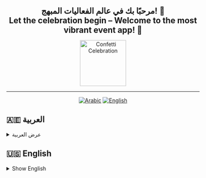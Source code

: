 <p align="center">
  <b><span style="font-size:1.5em;">مرحبًا بك في عالم الفعاليات المبهج! 🎉<br/>Let the celebration begin – Welcome to the most vibrant event app! 🎉</span></b>
</p>

<p align="center">
  <img src="https://media4.giphy.com/media/v1.Y2lkPTc5MGI3NjExYTczbWlpM2RhbGs4aDBzbWk4aWk5c3JtMHQ0N3JsZm12a3I0MjRvZiZlcD12MV9pbnRlcm5hbF9naWZfYnlfaWQmY3Q9Zw/5jT0jaNDsM6Ik7X9yq/giphy.gif" alt="Confetti Celebration" width="120"/>
</p>

---
<!-- Language Tabs -->
<p align="center">
  <a href="#arabic"><img src="https://img.shields.io/badge/العربية-🇦🇪-green?style=for-the-badge" alt="Arabic"></a>
  <a href="#english"><img src="https://img.shields.io/badge/English-🇺🇸-blue?style=for-the-badge" alt="English"></a>
</p>

<!-- Arabic Section -->
<h2 id="arabic">🇦🇪 العربية</h2>
<details>
<summary>عرض العربية</summary>

# 🎉 إيفينت كونكت

مرحبًا بك في **إيفينت كونكت** – رفيقك المثالي للفعاليات! سواء كنت من عشاق الفعاليات وتبحث عن أحدث الأحداث من حولك، أو منظمًا شغوفًا مستعدًا لجمع الناس، تم تصميم إيفينت كونكت ليجعل كل لحظة مميزة.

---

## ✨ ما هو إيفينت كونكت؟
إيفينت كونكت هو تطبيق حديث مبني بفلاتر يربط بين الباحثين عن الفعاليات ومنظميها. بواجهة عصرية وجذابة ولمسة من السحر (والكونفيتي!)، يغير طريقة اكتشافك، وانضمامك، وإدارتك للفعاليات في مدينتك.

---

## 🌟 الميزات الرئيسية

### للمشاركين (المستخدمين)
- **اكتشف الفعاليات المحلية:** تصفح قائمة منسقة للفعاليات القريبة منك، مصنفة حسب الفئات مثل الموسيقى، الفن، الرياضة، الطعام، الأعمال، التقنية، والتعليم.
- **فعاليات مخصصة:** شاهد فقط الفعاليات التي لم تنضم إليها بعد، حتى لا تفوت أي جديد.
- **انضمام فوري للفعاليات:** أضف الفعاليات إلى جدولك الشخصي بنقرة واحدة.
- **فعالياتي:** تابع جميع الفعاليات التي انضممت إليها في مكان واحد منظم وجميل.
- **توقعات الطقس:** شاهد توقعات الطقس لكل فعالية لتخطط ليومك وملابسك!
- **تذكيرات بالإشعارات:** احصل على إشعارات في الوقت المناسب حتى لا تفوت أي فعالية.
- **تخصيص الملف الشخصي:** حمّل صورتك الشخصية وحدد موقعك واجعل تجربتك فريدة.
- **تسجيل دخول سلس:** تسجيل آمن، تحقق من البريد الإلكتروني، واستعادة كلمة المرور بسهولة.

### للمنظمين
- **إنشاء وإدارة الفعاليات:** أضف فعاليات جديدة بسهولة مع تفاصيل مثل الاسم، الفئة، الموقع، التاريخ والوقت، الوصف، القيود، والمزيد.
- **تحديثات فورية:** راقب فعالياتك وقم بإدارتها مع تحديثات مباشرة.
- **تعديل وحذف الفعاليات:** حافظ على قائمة فعالياتك محدثة وذات صلة.
- **تتبع الحضور:** شاهد عدد الأشخاص المنضمين لكل فعالية بسهولة.
- **إدارة الملف الشخصي:** حدّث ملفك كمنظم، بما في ذلك الصورة والموقع، لبناء الثقة مع جمهورك.

---

## 🎨 التجربة
- **واجهة عصرية وجذابة:** استمتع بتصميم بصري رائع مع تدرجات وألوان زجاجية وتأثيرات متحركة.
- **كونفيتي واحتفالات:** عِش الفرح مع تأثيرات الكونفيتي عند الانضمام أو إنشاء فعالية.
- **سريع الاستجابة:** مبني بفلاتر ومدعوم بفايبز وسوبابيز لتجربة سلسة عبر المنصات.

---

## 🚀 البدء السريع

**الطريقة الأسهل:**
- توجه إلى [صفحة الإصدارات](https://github.com/MohamedAlkindi/EventConnect/releases) لتحميل أحدث نسخة بنقرة واحدة!

**أو شغّل من المصدر:**
1. **استنساخ المشروع:**
   ```bash
   git clone https://github.com/MohamedAlkindi/EventConnect.git
   ```
2. **تثبيت الاعتمادات:**
   ```bash
   flutter pub get
   ```
3. **تشغيل التطبيق:**
   ```bash
   flutter run
   ```

---

## 📸 لقطات الشاشة

<table align="center" width="100%">
  <tr>
    <td align="center" width="33%">
      <b>🔐 التوثيق<br/><span style="font-size:1.1em;">تسجيل حساب جديد</span><br/><span style="color:#888;">![تسجيل حساب جديد](https://github.com/user-attachments/assets/ff332c93-c8a6-474e-996b-bf4774771d64)
</span></b>
    </td>
    <td align="center" width="33%">
      <b>🔐 التوثيق<br/><span style="font-size:1.1em;">تسجيل الدخول</span><br/><span style="color:#888;">![تسجيل الدخول](https://github.com/user-attachments/assets/4726f8db-6f99-4fa9-a6e8-a421778cb96c)
</span></b>
    </td>
  </tr>
  <tr>
    <td align="center" width="33%">
      <b>🎟️ صالة المشاركين<br/><span style="font-size:1.1em;">كل الفعاليات (GIF!)</span><br/><span style="color:#888;">![جميع الفعاليات](https://github.com/user-attachments/assets/a4818d93-c89e-489a-977a-439f363a0cdb)
</span></b>
    </td>
    <td align="center" width="33%">
      <b>🎟️ صالة المشاركين<br/><span style="font-size:1.1em;">فعالياتي</span><br/><span style="color:#888;">![فعالياتي](https://github.com/user-attachments/assets/bf9f1b7c-cc48-4a4f-b167-8d45f1c7216e)
</span></b>
    </td>
  </tr>
  <tr>
    <td align="center" width="33%">
      <b>🛠️ غرفة المديرين العجيبة<br/><span style="font-size:1.1em;">ادارة الفعاليات</span><br/><span style="color:#888;">![ادارة الفعاليات](https://github.com/user-attachments/assets/526b1e2e-914a-47bb-a578-85075b18fc54)</span></b>
    </td>
    <td align="center" width="33%">
      <b>🎟️ صالة المشاركين<br/><span style="font-size:1.1em;">اضافة حدث</span><br/><span style="color:#888;">![اضافة فعالية](https://github.com/user-attachments/assets/fd078c1c-6e4a-485b-a3e0-e6b4529a4bb2)
</span></b>
    </td>
  </tr>
</table>

---

## 🛠️ التقنيات المستخدمة
- **فلاتر** – لواجهات مستخدم جميلة وعبر المنصات
- **فايربيز** – للمصادقة والخلفية
- **سوبابيز** – لتخزين الصور
- **فايرستور** – قاعدة بيانات لحظية
- **WeatherAPI** – طقس لحظي للفعاليات

---

## 💡 لماذا إيفينت كونكت؟
لأن الحياة لحظات، وإيفينت كونكت يضمن ألا تفوت أي منها. سواء كنت تريد الاكتشاف أو الانضمام أو الإنشاء، فهذا التطبيق هو تذكرتك لمجتمع أكثر ترابطًا وحيوية.

---

## 🙌 انضم للاحتفال!
جاهز لصنع الذكريات؟ حمّل التطبيق، سجّل، ودع إيفينت كونكت يضيف المزيد من البهجة لحياتك الاجتماعية.

> _"إيفينت كونكت – حيث كل فعالية هي احتفال!"_

---

## 🤝 المطورون مرحب بهم!
إيفينت كونكت مشروع مفتوح وتعاوني. إذا كانت لديك أفكار أو ترغب في تطوير التطبيق أو المساهمة، **أنت مرحب بك دائمًا!**

لا تتردد في عمل fork، أو فتح قضايا، أو إرسال pull requests. إذا رغبت في التعاون أو لديك أسئلة، راسلني على **bakirmohamedsami@gmail.com** – لنصنع شيئًا رائعًا معًا!

---
</details>

<!-- English Section -->
<h2 id="english">🇺🇸 English</h2>
<details>
<summary>Show English</summary>

# 🎉 EventConnect

Welcome to **EventConnect** – your ultimate event companion! Whether you're an event enthusiast looking to discover the next big thing around you, or a passionate organizer ready to bring people together, EventConnect is designed to make every moment count.

---

## ✨ What is EventConnect?
EventConnect is a modern Flutter application that bridges the gap between event seekers and event creators. With a vibrant, intuitive interface and a sprinkle of magic (and confetti!), it transforms the way you discover, join, and manage events in your city.

---

## 🌟 Features at a Glance

### For Attendees (Users)
- **Discover Local Events:** Browse a curated list of events happening near you, filtered by categories like Music, Art, Sports, Food, Business, Technology, and Education.
- **Personalized Event Feed:** See only the events you haven't joined yet, so you never miss out on something new.
- **Join Events Instantly:** Add events to your personal schedule with a single tap.
- **My Events:** Keep track of all the events you've joined in one beautiful, organized place.
- **Weather Integration:** See real-time weather forecasts for each event, so you can plan your outfit and your day!
- **Notification Reminders:** Get timely notifications so you never miss an event you've joined.
- **Profile Customization:** Upload your profile picture, set your location, and make your EventConnect experience truly yours.
- **Seamless Authentication:** Secure sign-up, email verification, and password reset flows.

### For Managers (Organizers)
- **Create & Manage Events:** Effortlessly add new events with details like name, category, location, date & time, description, gender restrictions, and more.
- **Real-Time Event Updates:** Instantly see your events and manage them with live updates.
- **Edit & Delete Events:** Keep your event list fresh and relevant.
- **Attendee Tracking:** See how many people have joined your events at a glance.
- **Profile Management:** Update your organizer profile, including your picture and location, to build trust with your audience.
- **Weather Insights:** Get weather forecasts for your event locations and dates, helping you plan better experiences.

---

## 🎨 The Experience
- **Modern, Glossy UI:** Enjoy a visually stunning interface with gradients, frosted glass, and playful animations.
- **Confetti & Celebration:** Feel the joy with confetti and celebratory effects when you join or create events.
- **Responsive & Fast:** Built with Flutter and powered by Firebase & Supabase for a snappy, cross-platform experience.

---

## 🚀 Getting Started

**The easiest way:**
- Head to the [Releases page](https://github.com/MohamedAlkindi/EventConnect/releases) to download the latest version with a single click!

**Or run from source:**
1. **Clone the repo:**
   ```bash
   git clone https://github.com/MohamedAlkindi/EventConnect.git
   ```
2. **Install dependencies:**
   ```bash
   flutter pub get
   ```
3. **Run the app:**
   ```bash
   flutter run
   ```

---

## 📸 Screenshots

<table align="center" width="100%">
  <tr>
    <td align="center" width="33%">
      <b>🔐 Authentication<br/><span style="font-size:1.1em;">Login</span></b><br/>
      <img src="https://github.com/user-attachments/assets/90c6fab1-1bac-4646-a7eb-9ed04945bda2" alt="Login" width="100%">
    </td>
    <td align="center" width="33%">
      <b>🔐 Authentication<br/><span style="font-size:1.1em;">Sign Up</span></b><br/>
      <img src="https://github.com/user-attachments/assets/f11235b9-b5f0-4201-a4e9-ea86c1056a4f" alt="Sign Up" width="100%">
    </td>
  </tr>
  <tr>
    <td align="center" width="33%">
      <b>🎬 Attendee Showroom<br/><span style="font-size:1.1em;">All Events (GIF!)</span></b><br/>
      <img src="https://github.com/user-attachments/assets/482f4274-141f-485a-992f-2dc303580d42" alt="All Events" width="100%">
    </td>
    <td align="center" width="33%">
      <b>🎬 Attendee Showroom<br/><span style="font-size:1.1em;">My Events</span></b><br/>
      <img src="https://github.com/user-attachments/assets/bfe4ef95-035a-4e60-9767-227dff0fd973" alt="My Events" width="100%">
    </td>
  </tr>
  <tr>
    <td align="center" width="33%">
      <b>🛠️ Manager's Wonderoom<br/><span style="font-size:1.1em;">Manager's Events</span></b><br/>
      <img src="https://github.com/user-attachments/assets/e1e73860-4800-49d3-93cb-bc4f16de2870" alt="Manager's Events" width="100%">
    </td>
    <td align="center" width="33%">
      <b>🛠️ Manager's Wonderoom<br/><span style="font-size:1.1em;">Manager's Add Events</span></b><br/>
      <img src="https://github.com/user-attachments/assets/b0a71b6a-2372-44ea-a650-7b6ddb4fe7df" alt="Manager's Add Events" width="100%">
    </td>
  </tr>
</table>

---

## 🛠️ Tech Stack
- **Flutter** – for beautiful, cross-platform UIs
- **Firebase** – authentication & backend
- **Supabase** – image storage
- **Cloud Firestore** – real-time database
- **WeatherAPI** – real-time weather for events

---

## 💡 Why EventConnect?
Because life is about moments, and EventConnect makes sure you never miss one. Whether you want to discover, join, or create, this app is your ticket to a more connected, vibrant community.

---

## 🙌 Join the Celebration!
Ready to make memories? Download, sign up, and let EventConnect sprinkle a little more joy into your social life.

> _"EventConnect – Where every event is a celebration!"_

---

## 🤝 Developers Welcome!
EventConnect is an open, collaborative project. If you have ideas, want to enhance the app, or just want to contribute, **you're more than welcome!**

Feel free to fork, open issues, or submit pull requests. If you'd like to work together or have questions, just email me at **bakirmohamedsami@gmail.com** – let's build something amazing together!

---
</details>

